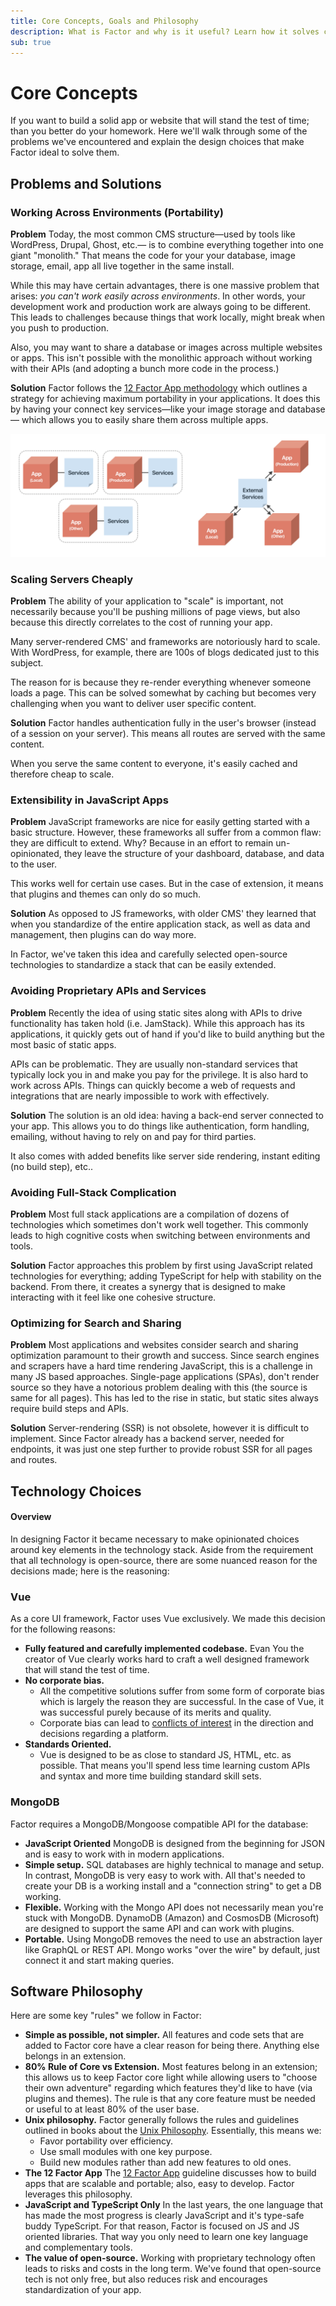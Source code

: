 ```yaml
---
title: Core Concepts, Goals and Philosophy
description: What is Factor and why is it useful? Learn how it solves common development problems and how it compares to alternative approaches.
sub: true
---
```


# Core Concepts

If you want to build a solid app or website that will stand the test of time; than you better do your homework. Here we'll walk through some of the problems we've encountered and explain the design choices that make Factor ideal to solve them.

## Problems and Solutions

### Working Across Environments (Portability)

**Problem**
Today, the most common CMS structure&mdash;used by tools like WordPress, Drupal, Ghost, etc.&mdash; is to combine everything together into one giant "monolith." That means the code for your your database, image storage, email, app all live together in the same install.

While this may have certain advantages, there is one massive problem that arises: _you can't work easily across environments_. In other words, your development work and production work are always going to be different. This leads to challenges because things that work locally, might break when you push to production.

Also, you may want to share a database or images across multiple websites or apps. This isn't possible with the monolithic approach without working with their APIs (and adopting a bunch more code in the process.)

**Solution**
Factor follows the [12 Factor App methodology](https://12factor.net) which outlines a strategy for achieving maximum portability in your applications. It does this by having your connect key services&mdash;like your image storage and database&mdash; which allows you to easily share them across multiple apps.

![Traditional CMS(Monolith) vs Factor](./monoliths-vs-factor.jpg)

### Scaling Servers Cheaply

**Problem**
The ability of your application to "scale" is important, not necessarily because you'll be pushing millions of page views, but also because this directly correlates to the cost of running your app.

Many server-rendered CMS' and frameworks are notoriously hard to scale. With WordPress, for example, there are 100s of blogs dedicated just to this subject.

The reason for is because they re-render everything whenever someone loads a page. This can be solved somewhat by caching but becomes very challenging when you want to deliver user specific content.

**Solution**
Factor handles authentication fully in the user's browser (instead of a session on your server). This means all routes are served with the same content.

When you serve the same content to everyone, it's easily cached and therefore cheap to scale.

### Extensibility in JavaScript Apps

**Problem**
JavaScript frameworks are nice for easily getting started with a basic structure. However, these frameworks all suffer from a common flaw: they are difficult to extend. Why? Because in an effort to remain un-opinionated, they leave the structure of your dashboard, database, and data to the user.

This works well for certain use cases. But in the case of extension, it means that plugins and themes can only do so much.

**Solution**
As opposed to JS frameworks, with older CMS' they learned that when you standardize of the entire application stack, as well as data and management, then plugins can do way more.

In Factor, we've taken this idea and carefully selected open-source technologies to standardize a stack that can be easily extended.

### Avoiding Proprietary APIs and Services

**Problem**
Recently the idea of using static sites along with APIs to drive functionality has taken hold (i.e. JamStack). While this approach has its applications, it quickly gets out of hand if you'd like to build anything but the most basic of static apps.

APIs can be problematic. They are usually non-standard services that typically lock you in and make you pay for the privilege. It is also hard to work across APIs. Things can quickly become a web of requests and integrations that are nearly impossible to work with effectively.

**Solution**
The solution is an old idea: having a back-end server connected to your app. This allows you to do things like authentication, form handling, emailing, without having to rely on and pay for third parties.

It also comes with added benefits like server side rendering, instant editing (no build step), etc..

### Avoiding Full-Stack Complication

**Problem**
Most full stack applications are a compilation of dozens of technologies which sometimes don't work well together. This commonly leads to high cognitive costs when switching between environments and tools.

**Solution**
Factor approaches this problem by first using JavaScript related technologies for everything; adding TypeScript for help with stability on the backend. From there, it creates a synergy that is designed to make interacting with it feel like one cohesive structure.

### Optimizing for Search and Sharing

**Problem**
Most applications and websites consider search and sharing optimization paramount to their growth and success. Since search engines and scrapers have a hard time rendering JavaScript, this is a challenge in many JS based approaches. Single-page applications (SPAs), don't render source so they have a notorious problem dealing with this (the source is same for all pages). This has led to the rise in static, but static sites always require build steps and APIs.

**Solution**
Server-rendering (SSR) is not obsolete, however it is difficult to implement. Since Factor already has a backend server, needed for endpoints, it was just one step further to provide robust SSR for all pages and routes.

## Technology Choices

#### Overview

In designing Factor it became necessary to make opinionated choices around key elements in the technology stack. Aside from the requirement that all technology is open-source, there are some nuanced reason for the decisions made; here is the reasoning:

### Vue

As a core UI framework, Factor uses Vue exclusively. We made this decision for the following reasons:

- **Fully featured and carefully implemented codebase.** Evan You the creator of Vue clearly works hard to craft a well designed framework that will stand the test of time.
- **No corporate bias.**
  - All the competitive solutions suffer from some form of corporate bias which is largely the reason they are successful. In the case of Vue, it was successful purely because of its merits and quality.
  - Corporate bias can lead to [conflicts of interest](https://thenextweb.com/dd/2017/09/25/facebook-re-licenses-react-mit-license-developer-backlash/) in the direction and decisions regarding a platform.
- **Standards Oriented.**
  - Vue is designed to be as close to standard JS, HTML, etc. as possible. That means you'll spend less time learning custom APIs and syntax and more time building standard skill sets.

### MongoDB

Factor requires a MongoDB/Mongoose compatible API for the database:

- **JavaScript Oriented** MongoDB is designed from the beginning for JSON and is easy to work with in modern applications.
- **Simple setup.** SQL databases are highly technical to manage and setup. In contrast, MongoDB is very easy to work with. All that's needed to create your DB is a working install and a "connection string" to get a DB working.
- **Flexible.** Working with the Mongo API does not necessarily mean you're stuck with MongoDB. DynamoDB (Amazon) and CosmosDB (Microsoft) are designed to support the same API and can work with plugins.
- **Portable.** Using MongoDB removes the need to use an abstraction layer like GraphQL or REST API. Mongo works "over the wire" by default, just connect it and start making queries.

## Software Philosophy

Here are some key "rules" we follow in Factor:

- **Simple as possible, not simpler.** All features and code sets that are added to Factor core have a clear reason for being there. Anything else belongs in an extension.
- **80% Rule of Core vs Extension.** Most features belong in an extension; this allows us to keep Factor core light while allowing users to "choose their own adventure" regarding which features they'd like to have (via plugins and themes). The rule is that any core feature must be needed or useful to at least 80% of the user base.
- **Unix philosophy.** Factor generally follows the rules and guidelines outlined in books about the [Unix Philosophy](https://en.wikipedia.org/wiki/Unix_philosophy). Essentially, this means we:
  - Favor portability over efficiency.
  - Use small modules with one key purpose.
  - Build new modules rather than add new features to old ones.
- **The 12 Factor App** The [12 Factor App](https://12factor.net/) guideline discusses how to build apps that are scalable and portable; also, easy to develop. Factor leverages this philosophy.
- **JavaScript and TypeScript Only** In the last years, the one language that has made the most progress is clearly JavaScript and it's type-safe buddy TypeScript. For that reason, Factor is focused on JS and JS oriented libraries. That way you only need to learn one key language and complementary tools.
- **The value of open-source.** Working with proprietary technology often leads to risks and costs in the long term. We've found that open-source tech is not only free, but also reduces risk and encourages standardization of your app.
